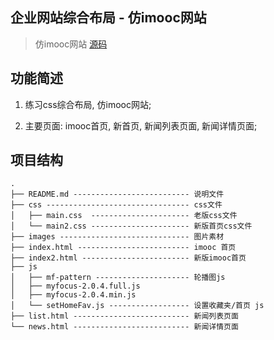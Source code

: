 
## 企业网站综合布局 - 仿imooc网站

> 仿imooc网站 [源码](https://github.com/researchlab/febp/tree/master/css-practice/examples/imooc)

## 功能简述

1. 练习css综合布局, 仿imooc网站;

2. 主要页面: imooc首页, 新首页, 新闻列表页面, 新闻详情页面;

## 项目结构

```
.
├── README.md -------------------------- 说明文件
├── css -------------------------------- css文件
│   ├── main.css  ---------------------- 老版css文件
│   └── main2.css ---------------------- 新版首页css文件
├── images ----------------------------- 图片素材
├── index.html ------------------------- imooc 首页
├── index2.html ------------------------ 新版imooc首页
├── js
│   ├── mf-pattern --------------------- 轮播图js
│   ├── myfocus-2.0.4.full.js
│   ├── myfocus-2.0.4.min.js
│   └── setHomeFav.js ------------------ 设置收藏夹/首页 js
├── list.html -------------------------- 新闻列表页面
└── news.html -------------------------- 新闻详情页面
```

